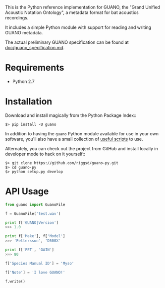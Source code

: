 This is the Python reference implementation for GUANO, the "Grand Unified
Acoustic Notation Ontology", a metadata format for bat acoustics recordings.

It includes a simple Python module with support for reading and writing
GUANO metadata.

The actual preliminary GUANO specification can be found at 
[doc/guano_specification.md](doc/guano_specification.md).


Requirements
============

- Python 2.7


Installation
============

Download and install magically from the Python Package Index::

    $> pip install -U guano

In addition to having the `guano` Python module available for use in your own
software, you'll also have a small collection of [useful scripts](bin/) to use.


Alternately, you can check out the project from GitHub and install locally in
developer mode to hack on it yourself::

    $> git clone https://github.com/riggsd/guano-py.git
    $> cd guano-py
    $> python setup.py develop


API Usage
=========

```python
from guano import GuanoFile

f = GuanoFile('test.wav')

print f['GUANO|Version']
>>> 1.0

print f['Make'], f['Model']
>>> 'Pettersson', 'D500X'

print f['PET', 'GAIN']
>>> 80

f['Species Manual ID'] = 'Myso'

f['Note'] = 'I love GUANO!'

f.write()
```
